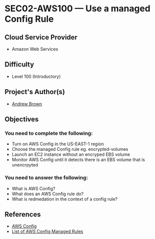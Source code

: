# SEC02-AWS100 — Use a managed Config Rule

## Cloud Service Provider
- Amazon Web Services

## Difficulty

- Level 100 (Introductory)

## Project's Author(s)

- [Andrew Brown](https://twitter.com/andrewbrown)

## Objectives

### You need to complete the following:

- Turn on AWS Config in the US-EAST-1 region
- Choose the managed Config rule eg. encrypted-volumes
- Launch an EC2 instance without an encryped EBS volume
- Monitor AWS Config until it detects there is an EBS volume that is unencrpyted

### You need to answer the following:

- What is AWS Config?
- What does an AWS Config rule do?
- What is redmedation in the context of a config rule?

## References

- [AWS Config](https://aws.amazon.com/config/)
- [List of AWS Config Managed Rules](https://docs.aws.amazon.com/config/latest/developerguide/managed-rules-by-aws-config.html)
